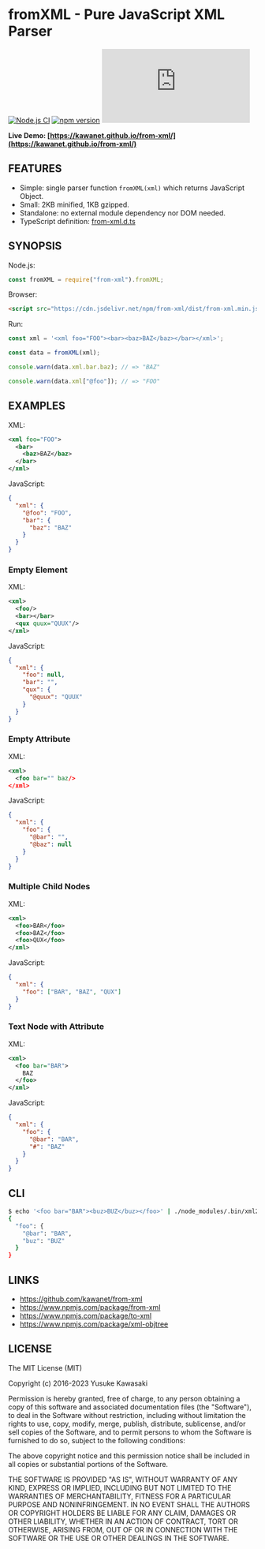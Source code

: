 # fromXML - Pure JavaScript XML Parser

[![Node.js CI](https://github.com/kawanet/from-xml/workflows/Node.js%20CI/badge.svg?branch=main)](https://github.com/kawanet/from-xml/actions/)
[![npm version](https://badge.fury.io/js/from-xml.svg)](https://www.npmjs.com/package/from-xml)
[![gzip size](https://img.badgesize.io/https://unpkg.com/from-xml/dist/from-xml.min.js?compression=gzip)](https://unpkg.com/from-xml/dist/from-xml.min.js)

**Live Demo: [https://kawanet.github.io/from-xml/](https://kawanet.github.io/from-xml/)**

## FEATURES

- Simple: single parser function `fromXML(xml)` which returns JavaScript Object.
- Small: 2KB minified, 1KB gzipped.
- Standalone: no external module dependency nor DOM needed.
- TypeScript definition: [from-xml.d.ts](https://github.com/kawanet/from-xml/blob/master/from-xml.d.ts)

## SYNOPSIS

Node.js:

```js
const fromXML = require("from-xml").fromXML;
```

Browser:

```html
<script src="https://cdn.jsdelivr.net/npm/from-xml/dist/from-xml.min.js"></script>
```

Run:

```js
const xml = '<xml foo="FOO"><bar><baz>BAZ</baz></bar></xml>';

const data = fromXML(xml);

console.warn(data.xml.bar.baz); // => "BAZ"

console.warn(data.xml["@foo"]); // => "FOO"
```

## EXAMPLES

XML:

```xml
<xml foo="FOO">
  <bar>
    <baz>BAZ</baz>
  </bar>
</xml>
```

JavaScript:

```json
{
  "xml": {
    "@foo": "FOO",
    "bar": {
      "baz": "BAZ"
    }
  }
}
```

### Empty Element

XML:

```xml
<xml>
  <foo/>
  <bar></bar>
  <qux quux="QUUX"/>
</xml>
```

JavaScript:

```json
{
  "xml": {
    "foo": null,
    "bar": "",
    "qux": {
      "@quux": "QUUX"
    }
  }
}
```

### Empty Attribute

XML:

```xml
<xml>
  <foo bar="" baz/>
</xml>
```

JavaScript:

```json
{
  "xml": {
    "foo": {
      "@bar": "",
      "@baz": null
    }
  }
}
```

### Multiple Child Nodes

XML:

```xml
<xml>
  <foo>BAR</foo>
  <foo>BAZ</foo>
  <foo>QUX</foo>
</xml>
```

JavaScript:

```json
{
  "xml": {
    "foo": ["BAR", "BAZ", "QUX"]
  }
}
```

### Text Node with Attribute

XML:

```xml
<xml>
  <foo bar="BAR">
    BAZ
  </foo>
</xml>
```

JavaScript:

```json
{
  "xml": {
    "foo": {
      "@bar": "BAR",
      "#": "BAZ"
    }
  }
}
```

## CLI

```sh
$ echo '<foo bar="BAR"><buz>BUZ</buz></foo>' | ./node_modules/.bin/xml2json -2
{
  "foo": {
    "@bar": "BAR",
    "buz": "BUZ"
  }
}
```

## LINKS

- https://github.com/kawanet/from-xml
- https://www.npmjs.com/package/from-xml
- https://www.npmjs.com/package/to-xml
- https://www.npmjs.com/package/xml-objtree

## LICENSE

The MIT License (MIT)

Copyright (c) 2016-2023 Yusuke Kawasaki

Permission is hereby granted, free of charge, to any person obtaining a copy
of this software and associated documentation files (the "Software"), to deal
in the Software without restriction, including without limitation the rights
to use, copy, modify, merge, publish, distribute, sublicense, and/or sell
copies of the Software, and to permit persons to whom the Software is
furnished to do so, subject to the following conditions:

The above copyright notice and this permission notice shall be included in all
copies or substantial portions of the Software.

THE SOFTWARE IS PROVIDED "AS IS", WITHOUT WARRANTY OF ANY KIND, EXPRESS OR
IMPLIED, INCLUDING BUT NOT LIMITED TO THE WARRANTIES OF MERCHANTABILITY,
FITNESS FOR A PARTICULAR PURPOSE AND NONINFRINGEMENT. IN NO EVENT SHALL THE
AUTHORS OR COPYRIGHT HOLDERS BE LIABLE FOR ANY CLAIM, DAMAGES OR OTHER
LIABILITY, WHETHER IN AN ACTION OF CONTRACT, TORT OR OTHERWISE, ARISING FROM,
OUT OF OR IN CONNECTION WITH THE SOFTWARE OR THE USE OR OTHER DEALINGS IN THE
SOFTWARE.

